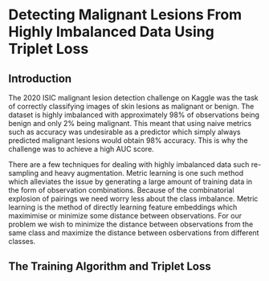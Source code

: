 # Detecting Malignant Lesions From Highly Imbalanced Data Using Triplet Loss

## Introduction 
The 2020 ISIC malignant lesion detection challenge on Kaggle was the task of correctly classifying images of skin lesions as malignant or benign. The dataset is highly imbalanced with approximately 98% of observations being benign and only 2% being malignant. This meant that using naive metrics such as accuracy was undesirable as a predictor which simply always predicted malignant lesions would obtain 98% accuracy. This is why the challenge was to achieve a high AUC score.

There are a few techniques for dealing with highly imbalanced data such re-sampling and heavy augmentation. Metric learning is one such method which alleviates the issue by generating a large amount of training data in the form of observation combinations. Because of the combinatorial explosion of pairings we need worry less about the class imbalance. Metric learning is the method of directly learning feature embeddings which maximimise or minimize some distance between observations. For our problem we wish to minimize the distance between observations from the same class and maximize the distance between osbervations from different classes. 

## The Training Algorithm and Triplet Loss


